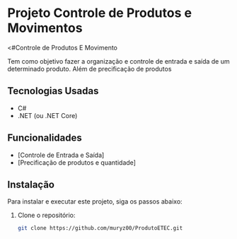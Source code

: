<h1>Projeto Controle de Produtos e Movimentos</h1>

<#Controle de Produtos E Movimento

Tem como objetivo fazer a organização e controle de entrada e saída de um determinado produto. Além de precificação de produtos 

## Tecnologias Usadas

- C#
- .NET (ou .NET Core)

## Funcionalidades

- [Controle de Entrada e Saída]
- [Precificação de produtos e quantidade]

## Instalação

Para instalar e executar este projeto, siga os passos abaixo:

1. Clone o repositório:
   ```bash
   git clone https://github.com/muryz00/ProdutoETEC.git
